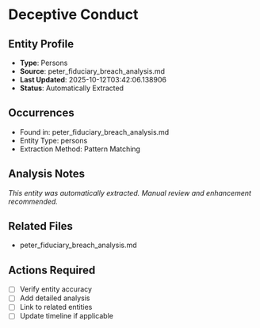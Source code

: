 # Deceptive Conduct

## Entity Profile
- **Type**: Persons
- **Source**: peter_fiduciary_breach_analysis.md
- **Last Updated**: 2025-10-12T03:42:06.138906
- **Status**: Automatically Extracted

## Occurrences
- Found in: peter_fiduciary_breach_analysis.md
- Entity Type: persons
- Extraction Method: Pattern Matching

## Analysis Notes
*This entity was automatically extracted. Manual review and enhancement recommended.*

## Related Files
- peter_fiduciary_breach_analysis.md

## Actions Required
- [ ] Verify entity accuracy
- [ ] Add detailed analysis
- [ ] Link to related entities
- [ ] Update timeline if applicable
